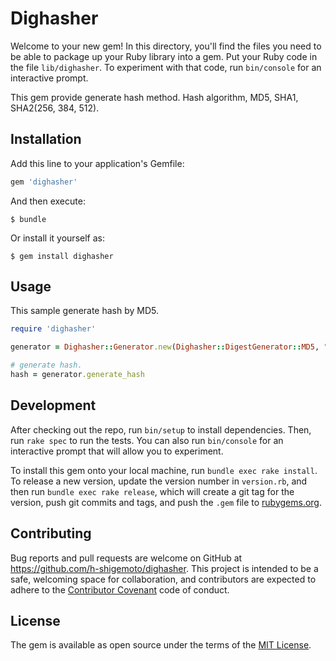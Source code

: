 # Dighasher

Welcome to your new gem! In this directory, you'll find the files you need to be able to package up your Ruby library into a gem. Put your Ruby code in the file `lib/dighasher`. To experiment with that code, run `bin/console` for an interactive prompt.

This gem provide generate hash method.
Hash algorithm, MD5, SHA1, SHA2(256, 384, 512).

## Installation

Add this line to your application's Gemfile:

```ruby
gem 'dighasher'
```

And then execute:

    $ bundle

Or install it yourself as:

    $ gem install dighasher

## Usage

This sample generate hash by MD5.

```ruby
require 'dighasher'

generator = Dighasher::Generator.new(Dighasher::DigestGenerator::MD5, "hash target string.")

# generate hash.
hash = generator.generate_hash
```

## Development

After checking out the repo, run `bin/setup` to install dependencies. Then, run `rake spec` to run the tests. You can also run `bin/console` for an interactive prompt that will allow you to experiment.

To install this gem onto your local machine, run `bundle exec rake install`. To release a new version, update the version number in `version.rb`, and then run `bundle exec rake release`, which will create a git tag for the version, push git commits and tags, and push the `.gem` file to [rubygems.org](https://rubygems.org).

## Contributing

Bug reports and pull requests are welcome on GitHub at https://github.com/h-shigemoto/dighasher. This project is intended to be a safe, welcoming space for collaboration, and contributors are expected to adhere to the [Contributor Covenant](contributor-covenant.org) code of conduct.


## License

The gem is available as open source under the terms of the [MIT License](http://opensource.org/licenses/MIT).

